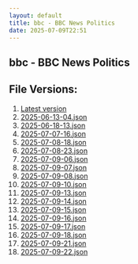 ```yaml
---
layout: default
title: bbc - BBC News Politics
date: 2025-07-09T22:51
---
```


## bbc - BBC News Politics

<div id="data-chart"></div>
<div id="data-table"></div>
<script>
document.addEventListener('DOMContentLoaded', function(){
  document.getElementById('data-table').textContent = 'This source isn't supported for tables yet.';
});
</script>

## File Versions:
1. [Latest version](./latest.json)
2. [2025-06-13-04.json](./2025-06-13-04.json)
3. [2025-06-18-13.json](./2025-06-18-13.json)
4. [2025-07-07-16.json](./2025-07-07-16.json)
5. [2025-07-08-18.json](./2025-07-08-18.json)
6. [2025-07-08-23.json](./2025-07-08-23.json)
7. [2025-07-09-06.json](./2025-07-09-06.json)
8. [2025-07-09-07.json](./2025-07-09-07.json)
9. [2025-07-09-08.json](./2025-07-09-08.json)
10. [2025-07-09-10.json](./2025-07-09-10.json)
11. [2025-07-09-13.json](./2025-07-09-13.json)
12. [2025-07-09-14.json](./2025-07-09-14.json)
13. [2025-07-09-15.json](./2025-07-09-15.json)
14. [2025-07-09-16.json](./2025-07-09-16.json)
15. [2025-07-09-17.json](./2025-07-09-17.json)
16. [2025-07-09-18.json](./2025-07-09-18.json)
17. [2025-07-09-21.json](./2025-07-09-21.json)
18. [2025-07-09-22.json](./2025-07-09-22.json)

